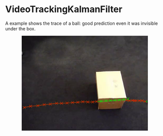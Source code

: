 # VideoTrackingKalmanFilter
A example shows the trace of a ball: good prediction even it was invisible under the box.
<p align='center'><img src='images/KF_1.png' width='400px'></p>

